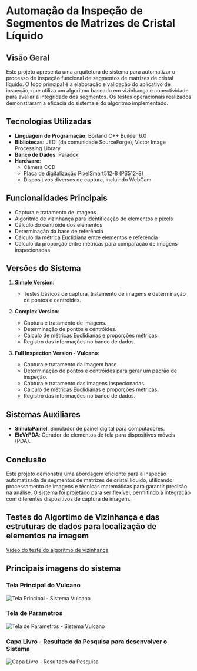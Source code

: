 # Automação da Inspeção de Segmentos de Matrizes de Cristal Líquido

## Visão Geral

Este projeto apresenta uma arquitetura de sistema para automatizar o processo de inspeção funcional de segmentos de matrizes de cristal líquido. O foco principal é a elaboração e validação do aplicativo de inspeção, que utiliza um algoritmo baseado em vizinhança e conectividade para avaliar a integridade dos segmentos. Os testes operacionais realizados demonstraram a eficácia do sistema e do algoritmo implementado.

## Tecnologias Utilizadas

- **Linguagem de Programação**: Borland C++ Builder 6.0
- **Bibliotecas**: JEDI (da comunidade SourceForge), Victor Image Processing Library
- **Banco de Dados**: Paradox
- **Hardware**:
  - Câmera CCD
  - Placa de digitalização PixelSmart512-8 (PS512-8)
  - Dispositivos diversos de captura, incluindo WebCam

## Funcionalidades Principais

- Captura e tratamento de imagens
- Algoritmo de vizinhança para identificação de elementos e pixels
- Cálculo do centróide dos elementos
- Determinação da base de referência
- Cálculo da métrica Euclidiana entre elementos e referência
- Cálculo da proporção entre métricas para comparação de imagens inspecionadas

## Versões do Sistema

1. **Simple Version**: 
   - Testes básicos de captura, tratamento de imagens e determinação de pontos e centróides.

2. **Complex Version**:
   - Captura e tratamento de imagens.
   - Determinação de pontos e centróides.
   - Cálculo de métricas Euclidianas e proporções métricas.
   - Registro das informações no banco de dados.

3. **Full Inspection Version - Vulcano**:
   - Captura e tratamento da imagem base.
   - Determinação de pontos e centróides para gerar um padrão de inspeção.
   - Captura e tratamento das imagens inspecionadas.
   - Cálculo de métricas Euclidianas e proporções métricas.
   - Registro das informações no banco de dados.

## Sistemas Auxiliares

- **SimulaPainel**: Simulador de painel digital para computadores.
- **EleVrPDA**: Gerador de elementos de tela para dispositivos móveis (PDA).

## Conclusão

Este projeto demonstra uma abordagem eficiente para a inspeção automatizada de segmentos de matrizes de cristal líquido, utilizando processamento de imagens e técnicas matemáticas para garantir precisão na análise. O sistema foi projetado para ser flexível, permitindo a integração com diferentes dispositivos de captura de imagem.


## Testes do Algortimo de Vizinhança e das estruturas de dados para localização de elementos na imagem

[Video do teste do algoritmo de vizinhança](https://youtu.be/JpsyqKUG5YU)

## Principais imagens do sistema

### Tela Principal do Vulcano
![Tela Principal - Sistema Vulcano](https://mdcursos.dev.br/img/sisdesk/TelaPrincipalVulcano.png)

### Tela de Parametros
![Tela de Parametros - Sistema Vulcano](https://mdcursos.dev.br/img/sisdesk/TelaParametro.png)

### Capa Livro - Resultado da Pesquisa para desenvolver o Sistema
![Capa Livro - Resultado da Pesquisa](https://mdcursos.dev.br/img/sisdesk/Capa_Livro.png)
